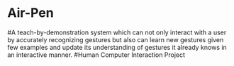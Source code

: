 # Air-Pen
#A teach-by-demonstration system which can not only interact with a user by accurately recognizing gestures but also can learn new gestures given few examples and update its understanding of gestures it already knows in an interactive manner.
#Human Computer Interaction Project

